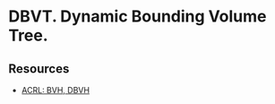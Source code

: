 
# DBVT. Dynamic Bounding Volume Tree.

## Resources

- [ACRL: BVH, DBVH](https://zhuanlan.zhihu.com/p/374748734)
